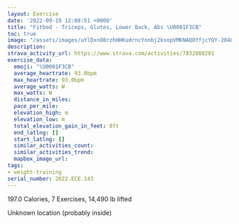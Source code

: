 ```yaml
---
layout: Exercise
date: '2022-09-19 12:08:51 +0000'
title: "Fitbod - Triceps, Glutes, Lower Back, Abs \U0001F3CB️"
toc: true
image: "/assets/images/uYlDxnO8rzhHHKudrncYonbj2ksopVMKNAQOYfjcYQY-2048x1152.jpg.jpeg"
description:
strava_activity_url: https://www.strava.com/activities/7832888201
exercise_data:
  emoji: "\U0001F3CB️"
  average_heartrate: 93.0bpm
  max_heartrate: 93.0bpm
  average_watts: W
  max_watts: W
  distance_in_miles:
  pace_per_mile:
  elevation_high: m
  elevation_low: m
  total_elevation_gain_in_feet: 0ft
  end_latlng: []
  start_latlng: []
  similar_activities_count:
  similar_activities_trend:
  mapbox_image_url:
tags:
- weight-training
serial_number: 2022.ECE.143
---
```

197.0 Calories, 7 Exercises, 14,490 lb lifted

Unknown location (probably inside)
